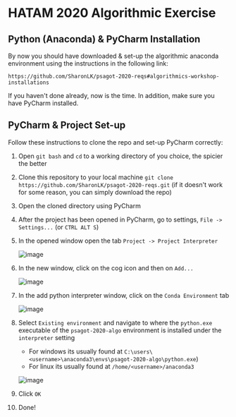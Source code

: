 # HATAM 2020 Algorithmic Exercise

## Python (Anaconda) & PyCharm Installation

By now you should have downloaded & set-up the algorithmic anaconda environment using the instructions in the following link:

`https://github.com/SharonLK/psagot-2020-reqs#algorithmics-workshop-installations`

If you haven't done already, now is the time. In addition, make sure you have PyCharm installed.

## PyCharm & Project Set-up

Follow these instructions to clone the repo and set-up PyCharm correctly:

1. Open `git bash` and `cd` to a working directory of you choice, the spicier the better
2. Clone this repository to your local machine `git clone https://github.com/SharonLK/psagot-2020-reqs.git` (if it doesn't work for some reason, you can simply download the repo)
3. Open the cloned directory using PyCharm
4. After the project has been opened in PyCharm, go to settings, `File -> Settings...` (or `CTRL ALT S`)
5. In the opened window open the tab `Project -> Project Interpreter`

    ![image](https://user-images.githubusercontent.com/38311688/89771781-8de4eb80-db09-11ea-8ae7-63bd25c5ec88.png)

6. In the new window, click on the cog icon and then on `Add...`

    ![image](https://user-images.githubusercontent.com/38311688/89771886-c1c01100-db09-11ea-92c4-677d96030c97.png)

7. In the add python interpreter window, click on the `Conda Environment` tab

    ![image](https://user-images.githubusercontent.com/38311688/89771944-d9979500-db09-11ea-814e-79a7429c4a20.png)

8. Select `Existing environment` and navigate to where the `python.exe` executable of the `psagot-2020-algo` environment is installed under the `interpreter` setting
    * For windows its usually found at `C:\users\<username>\anaconda3\envs\psagot-2020-algo\python.exe`)
    * For linux its usually found at `/home/<username>/anaconda3`

    ![image](https://user-images.githubusercontent.com/38311688/89772048-08157000-db0a-11ea-89c6-321d7b543396.png)

9. Click `OK`
10. Done!
